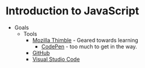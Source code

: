# Introduction to JavaScript
* Goals
    * Tools
        * [Mozilla Thimble](https://thimble.mozilla.org/en-US/) - Geared towards learning
            * [CodePen](https://codepen.io/) - too much to get in the way.
        * [GitHub](https://github.com/)
        * [Visual Studio Code](https://code.visualstudio.com/)